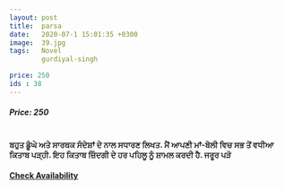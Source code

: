 ```yaml
---
layout: post
title:  parsa
date:   2020-07-1 15:01:35 +0300
image:  39.jpg
tags:   Novel
        gurdiyal-singh

price: 250
ids : 38
---
```



<h5>Price: 250</h5><br>
<strong>
ਬਹੁਤ ਡੂੰਘੇ ਅਤੇ ਸਾਰਥਕ ਸੰਦੇਸ਼ਾਂ ਦੇ ਨਾਲ ਸਧਾਰਣ ਲਿਖਤ. ਮੈਂ ਆਪਣੀ ਮਾਂ-ਬੋਲੀ ਵਿਚ ਸਭ ਤੋਂ ਵਧੀਆ ਕਿਤਾਬ ਪੜ੍ਹੀ. ਇਹ ਕਿਤਾਬ ਜ਼ਿੰਦਗੀ ਦੇ ਹਰ ਪਹਿਲੂ ਨੂੰ ਸ਼ਾਮਲ ਕਰਦੀ ਹੈ. ਜਰੂਰ ਪੜੋ
</strong>
<h4><a class="add-cart cart1" href="{{ site.baseurl }}/books#38"><b>Check Availability</b></a></h4>






<body>
 <script src="{{ site.baseurl }}/js/main.js"></script>
 </body>